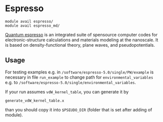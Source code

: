 # Espresso 

    module avail espresso/
    module avail espresso_md/

[Quantum espresso](https://www.quantum-espresso.org/) is an integrated suite of spensource computer codes for electronic-structure calculations and materials modeling at the nanoscale. It is based on density-functional theory, plane waves, and pseudopotentials.

## Usage

For testing examples e.g. in `/software/espresso-5.0/single/PW/example` is necessary in file `run_example` to change path for `environmental_variables` e.g. to `/software/espresso-5.0/single/environmental_variables`.

If your run assumes `vdW_kernel_table`, you can generate it by

    generate_vdW_kernel_table.x 

than you should copy it into `$PSEUDO_DIR` (folder that is set after adding of module). 


